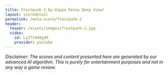 ```yaml
---
title: Frostpunk 2 by Hippo Penny Deep View!
layout: scoredetail
permalink: /meta-score/frostpunk-2
header:
  teaser: /assets/images/frostpunk-2.jpg
  video:
    id: Ly2T14H8gdM
    provider: youtube
---
```

*Disclaimer: The scores and content presented here are generated by our advanced AI algorithm. This is purely for entertainment purposes and not in any way a game review.*
